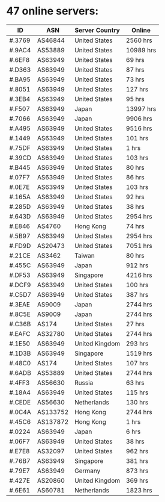 # 47 online servers:

| ID | ASN | Server Country | Online |
| ------ | ------ | ------ | ------ |
| #.3769 | AS46844 | United States | 2560 hrs |
| #.9AC4 | AS53889 | United States | 10989 hrs |
| #.6EF8 | AS63949 | United States | 69 hrs |
| #.D363 | AS63949 | United States | 87 hrs |
| #.BA95 | AS63949 | United States | 73 hrs |
| #.8051 | AS63949 | United States | 127 hrs |
| #.3EB4 | AS63949 | United States | 95 hrs |
| #.F507 | AS63949 | Japan | 13997 hrs |
| #.7066 | AS63949 | Japan | 9906 hrs |
| #.A495 | AS63949 | United States | 9516 hrs |
| #.1449 | AS63949 | United States | 101 hrs |
| #.75DF | AS63949 | United States | 1 hrs |
| #.39CD | AS63949 | United States | 103 hrs |
| #.B445 | AS63949 | United States | 80 hrs |
| #.07F7 | AS63949 | United States | 86 hrs |
| #.0E7E | AS63949 | United States | 103 hrs |
| #.165A | AS63949 | United States | 92 hrs |
| #.285D | AS63949 | United States | 38 hrs |
| #.643D | AS63949 | United States | 2954 hrs |
| #.E846 | AS4760 | Hong Kong | 74 hrs |
| #.5B97 | AS63949 | United States | 2954 hrs |
| #.FD9D | AS20473 | United States | 7051 hrs |
| #.21CE | AS3462 | Taiwan | 80 hrs |
| #.455C | AS63949 | Japan | 912 hrs |
| #.DF53 | AS63949 | Singapore | 4216 hrs |
| #.DCF9 | AS63949 | United States | 100 hrs |
| #.C5D7 | AS63949 | United States | 387 hrs |
| #.3EAE | AS9009 | Japan | 2744 hrs |
| #.8C5E | AS9009 | Japan | 2744 hrs |
| #.C36B | AS174 | United States | 27 hrs |
| #.EAFC | AS32780 | United States | 2744 hrs |
| #.1E50 | AS63949 | United Kingdom | 293 hrs |
| #.1D3B | AS63949 | Singapore | 1519 hrs |
| #.48C0 | AS174 | United States | 107 hrs |
| #.6ADB | AS53889 | United States | 2744 hrs |
| #.4FF3 | AS56630 | Russia | 63 hrs |
| #.18A4 | AS63949 | United States | 115 hrs |
| #.CEDE | AS56630 | Netherlands | 130 hrs |
| #.0C4A | AS133752 | Hong Kong | 2744 hrs |
| #.45C6 | AS137872 | Hong Kong | 1 hrs |
| #.0224 | AS63949 | Japan | 6 hrs |
| #.06F7 | AS63949 | United States | 38 hrs |
| #.E7E8 | AS32097 | United States | 962 hrs |
| #.76B7 | AS63949 | Singapore | 381 hrs |
| #.79E7 | AS63949 | Germany | 873 hrs |
| #.427E | AS20860 | United Kingdom | 369 hrs |
| #.6E61 | AS60781 | Netherlands | 1823 hrs |

